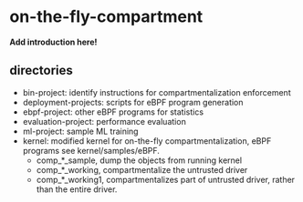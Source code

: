 # on-the-fly-compartment


**Add introduction here!**

## directories
- bin-project: identify instructions for compartmentalization enforcement
- deployment-projects: scripts for eBPF program generation
- ebpf-project: other eBPF programs for statistics
- evaluation-project: performance evaluation
- ml-project: sample ML training
- kernel: modified kernel for on-the-fly compartmentalization, eBPF programs see kernel/samples/eBPF.
    - comp_*_sample, dump the objects from running kernel
    - comp_*_working, compartmentalize the untrusted driver
    - comp_*_working1, compartmentalizes part of untrusted driver, rather than the entire driver.


<!-- `!!!!!!!!!!!!  git push new-origin lss !!!!!!!!!!!!!` -->
<!-- origin will push to the on-the-fly-compartment.git -->